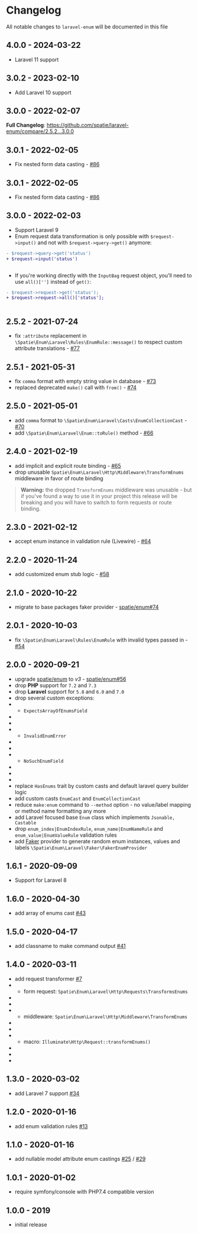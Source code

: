 # Changelog

All notable changes to `laravel-enum` will be documented in this file

## 4.0.0 - 2024-03-22

- Laravel 11 support

## 3.0.2 - 2023-02-10

- Add Laravel 10 support

## 3.0.0 - 2022-02-07

**Full Changelog**: https://github.com/spatie/laravel-enum/compare/2.5.2...3.0.0

## 3.0.1 - 2022-02-05

- Fix nested form data casting - [#86](https://github.com/spatie/laravel-enum/pull/86)

## 3.0.1 - 2022-02-05

- Fix nested form data casting - [#86](https://github.com/spatie/laravel-enum/pull/86)

## 3.0.0 - 2022-02-03

- Support Laravel 9
- Enum request data transformation is only possible with `$request->input()` and not with `$request->query->get()` anymore:

```diff
- $request->query->get('status')
+ $request->input('status')



```
- If you're working directly with the `InputBag` request object, you'll need to use `all()['']` instead of `get()`:

```diff
- $request->request->get('status');
+ $request->request->all()['status'];



```
## 2.5.2 - 2021-07-24

- fix `:attribute` replacement in `\Spatie\Enum\Laravel\Rules\EnumRule::message()` to respect custom attribute translations - [#77](https://github.com/spatie/laravel-enum/pull/77)

## 2.5.1 - 2021-05-31

- fix `comma` format with empty string value in database - [#73](https://github.com/spatie/laravel-enum/pull/73)
- replaced deprecated `make()` call with `from()` - [#74](https://github.com/spatie/laravel-enum/pull/74)

## 2.5.0 - 2021-05-01

- add `comma` format to `\Spatie\Enum\Laravel\Casts\EnumCollectionCast` - [#70](https://github.com/spatie/laravel-enum/pull/70)
- add `\Spatie\Enum\Laravel\Enum::toRule()` method - [#66](https://github.com/spatie/laravel-enum/pull/66)

## 2.4.0 - 2021-02-19

- add implicit and explicit route binding - [#65](https://github.com/spatie/laravel-enum/pull/65)
- drop unusable `Spatie\Enum\Laravel\Http\Middleware\TransformEnums` middleware in favor of route binding

> **Warning:** the dropped `TransformEnums` middleware was unusable - but if you've found a way to use it in your project this release will be breaking and you will have to switch to form requests or route binding.

## 2.3.0 - 2021-02-12

- accept enum instance in validation rule (Livewire) - [#64](https://github.com/spatie/laravel-enum/pull/64)

## 2.2.0 - 2020-11-24

- add customized enum stub logic - [#58](https://github.com/spatie/laravel-enum/pull/58)

## 2.1.0 - 2020-10-22

- migrate to base packages faker provider - [spatie/enum#74](https://github.com/spatie/enum/pull/74)

## 2.0.1 - 2020-10-03

- fix `\Spatie\Enum\Laravel\Rules\EnumRule` with invalid types passed in - [#54](https://github.com/spatie/laravel-enum/pull/54)

## 2.0.0 - 2020-09-21

- upgrade [spatie/enum](https://github.com/spatie/enum) to *v3* - [spatie/enum#56](https://github.com/spatie/enum/pull/56)
- drop **PHP** support for `7.2` and `7.3`
- drop **Laravel** support for `5.8` and `6.0` and `7.0`
- drop several custom exceptions:
- - `ExpectsArrayOfEnumsField`
- 
- 
- - `InvalidEnumError`
- 
- 
- - `NoSuchEnumField`
- 
- 
- 
- replace `HasEnums` trait by custom casts and default laravel query builder logic
- add custom casts `EnumCast` and `EnumCollectionCast`
- reduce `make:enum` command to `--method` option - no value/label mapping or method name formatting any more
- add Laravel focused base `Enum` class which implements `Jsonable, Castable`
- drop `enum_index|EnumIndexRule`, `enum_name|EnumNameRule` and `enum_value|EnumValueRule` validation rules
- add [Faker](https://github.com/fzaninotto/Faker) provider to generate random enum instances, values and labels `\Spatie\Enum\Laravel\Faker\FakerEnumProvider`

## 1.6.1 - 2020-09-09

- Support for Laravel 8

## 1.6.0 - 2020-04-30

- add array of enums cast [#43](https://github.com/spatie/laravel-enum/pull/43)

## 1.5.0 - 2020-04-17

- add classname to make command output [#41](https://github.com/spatie/laravel-enum/pull/41)

## 1.4.0 - 2020-03-11

- add request transformer [#7](https://github.com/spatie/laravel-enum/pull/7)
- - form request: `Spatie\Enum\Laravel\Http\Requests\TransformsEnums`
- 
- 
- - middleware: `Spatie\Enum\Laravel\Http\Middleware\TransformEnums`
- 
- 
- - macro: `Illuminate\Http\Request::transformEnums()`
- 
- 
- 

## 1.3.0 - 2020-03-02

- add Laravel 7 support [#34](https://github.com/spatie/laravel-enum/pull/34)

## 1.2.0 - 2020-01-16

- add enum validation rules [#13](https://github.com/spatie/laravel-enum/pull/13)

## 1.1.0 - 2020-01-16

- add nullable model attribute enum castings [#25](https://github.com/spatie/laravel-enum/pull/25) / [#29](https://github.com/spatie/laravel-enum/pull/29)

## 1.0.1 - 2020-01-02

- require symfony/console with PHP7.4 compatible version

## 1.0.0 - 2019

- initial release
